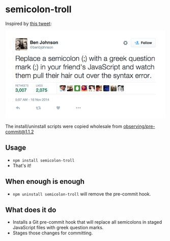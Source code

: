 # semicolon-troll

Inspired by [this tweet](https://twitter.com/benbjohnson/status/533848879423578112):

![Tweet by Ben Johnson @benbjohnson: "Replace a semicolon (;) with a greek question mark (;) in your friend's JavaScript and watch them pull their hair out over the syntax error."](benjohnson-tweet.png)

The install/uninstall scripts were copied wholesale from [observing/pre-commit@1.1.2](https://github.com/observing/pre-commit/tree/3f83f7298928186335a34424c02088d1c6e358b5)

## Usage

- `npm install semicolon-troll`
- That's it!

## When enough is enough

- `npm uninstall semicolon-troll` will remove the pre-commit hook.

## What does it do
- Installs a Git pre-commit hook that will replace all semicolons in staged JavaScript files with greek question marks.
- Stages those changes for committing.
